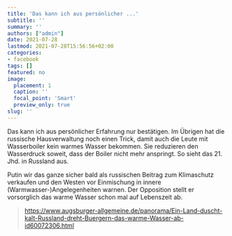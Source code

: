 ```yaml
---
title: 'Das kann ich aus persönlicher ...'
subtitle: ''
summary: ''
authors: ["admin"]
date: 2021-07-28
lastmod: 2021-07-28T15:56:56+02:00
categories:
- facebook
tags: []
featured: no
image:
  placement: 1
  caption: ''
  focal_point: 'Smart'
  preview_only: true
slug: ''
---
```

Das kann ich aus persönlicher Erfahrung nur bestätigen. Im Übrigen hat die russische Hausverwaltung noch einen Trick, damit auch die Leute mit Wasserboiler kein warmes Wasser bekommen. Sie reduzieren den Wasserdruck soweit, dass der Boiler nicht mehr anspringt. So sieht das 21. Jhd. in Russland aus. 

Putin wir das ganze sicher bald als russischen Beitrag zum Klimaschutz verkaufen und den Westen vor Einmischung in innere (Warmwasser-)Angelegenheiten warnen. Der Opposition stellt er vorsorglich das warme Wasser schon mal auf Lebenszeit ab.
> https://www.augsburger-allgemeine.de/panorama/Ein-Land-duscht-kalt-Russland-dreht-Buergern-das-warme-Wasser-ab-id60072306.html

